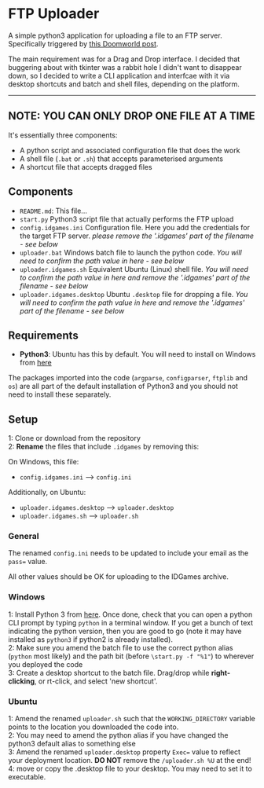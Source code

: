 # FTP Uploader

A simple python3 application for uploading a file to an FTP server. Specifically triggered by [this Doomworld post](https://www.doomworld.com/forum/topic/118982-uploading-to-idgames-a-difficult-and-discouraging-experience/).

The main requirement was for a Drag and Drop interface. I decided that buggering about with tkinter was a rabbit hole I didn't want to disappear down, so I decided to write a CLI application and interfcae with it via desktop shortcuts and batch and shell files, depending on the platform.

---------------------------------------------
NOTE:
YOU CAN ONLY DROP ONE FILE AT A TIME
---------------------------------------------


It's essentially three components:

 - A python script and associated configuration file that does the work
 - A shell file (`.bat` or `.sh`) that accepts parameterised arguments
 - A shortcut file that accepts dragged files

## Components
 - `README.md`: This file... 
 - `start.py` Python3 script file that actually performs the FTP upload
 - `config.idgames.ini`	Configuration file. Here you add the credentials for the target FTP server. *please remove the '.idgames' part of the filename - see below*
 - `uploader.bat` Windows batch file to launch the python code. *You will need to confirm the path value in here - see below*
 - `uploader.idgames.sh` Equivalent Ubuntu (Linux) shell file. *You will need to confirm the path value in here and remove the '.idgames' part of the filename - see below*
 - `uploader.idgames.desktop` Ubuntu `.desktop` file for dropping a file. *You will need to confirm the path value in here and remove the '.idgames' part of the filename - see below*
 
## Requirements
 - **Python3**: Ubuntu has this by default. You will need to install on Windows from [here](https://www.python.org/downloads/windows/)
 
The packages imported into the code (`argparse`, `configparser`, `ftplib` and `os`) are all part of the default installation of Python3 and you should not need to install these separately.

## Setup
1: Clone or download from the repository  
2: **Rename** the files that include `.idgames` by removing this:  

On Windows, this file:  
 - `config.idgames.ini` --> `config.ini`  

Additionally, on Ubuntu:  
 - `uploader.idgames.desktop` --> `uploader.desktop`  
 - `uploader.idgames.sh` --> `uploader.sh`  

### General
The renamed `config.ini` needs to be updated to include your email as the `pass=` value.

All other values should be OK for uploading to the IDGames archive.

### Windows
1: Install Python 3 from [here](https://www.python.org/downloads/windows/). Once done, check that you can open a python CLI prompt by typing `python` in a terminal window. If you get a bunch of text indicating the python version, then you are good to go (note it may have installed as `python3` if python2 is already installed).  
2: Make sure you amend the batch file to use the correct python alias (`python` most likely) and the path bit (before `\start.py -f "%1"`) to wherever you deployed the code  
3: Create a desktop shortcut to the batch file. Drag/drop while **right-clicking**, or rt-click, and select 'new shortcut'.  

### Ubuntu
1: Amend the renamed `uploader.sh` such that the `WORKING_DIRECTORY` variable points to the location you downloaded the code into.  
2: You may need to amend the python alias if you have changed the python3 default alias to something else  
3: Amend the renamed `uploader.desktop` property `Exec=` value to reflect your deployment location. **DO NOT** remove the `/uploader.sh %U` at the end!  
4: move or copy the .desktop file to your desktop. You may need to set it to executable.  




